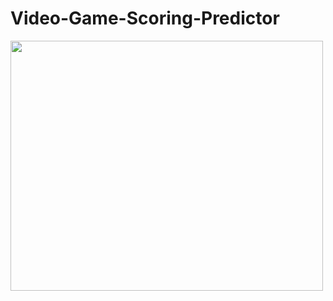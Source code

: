 # Video-Game-Scoring-Predictor
<img src='https://user-images.githubusercontent.com/117116368/212447253-3863502a-7a43-43be-bfb7-1e716b307404.jpg' width = "500" height ="400">

